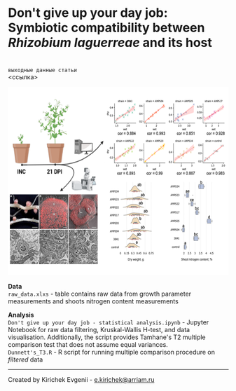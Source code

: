 # Don't give up your day job: Symbiotic compatibility between _Rhizobium laguerreae_ and its host
<br>`выходные данные статьи`
<br><ссылка>
<p align="center">
  <img width="600" height="430" src="https://github.com/blood097/Scientific_materials/blob/cfaa2b8f4d3c19b0b29d188b0e5788557bc864f4/Don't%20give%20up%20your%20day%20job/abstract.png">
</p>

**Data**
<br>`raw_data.xlxs` - table contains raw data from growth parameter measurements and shoots nitrogen content measurements 

**Analysis**
<br>`Don't give up your day job - statistical analysis.ipynb` - Jupyter Notebook for raw data filtering, Kruskal-Wallis H-test, and data visualisation. Additionally, the script provides Tamhane's T2 multiple comparison test that does not assume equal variances. 
<br>`Dunnett's_T3.R` - R script for running multiple comparison procedure on _filtered_ data
___
Created by Kirichek Evgenii - e.kirichek@arriam.ru
